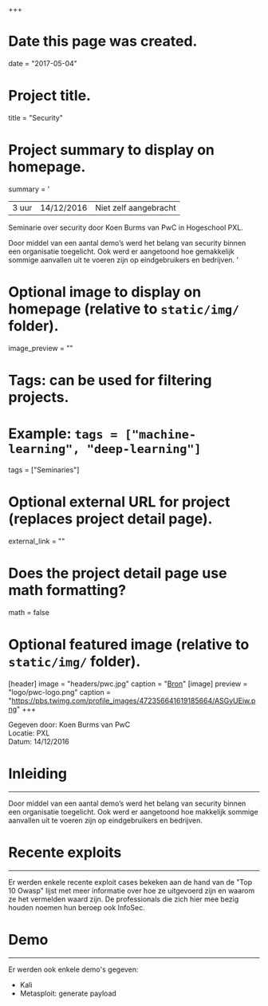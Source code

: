 +++
# Date this page was created.
date = "2017-05-04"

# Project title.
title = "Security"

# Project summary to display on homepage.
summary = '

|            |                    | |
| -----| ----------- | ------------------------------ |
| 3 uur  | 14/12/2016  | Niet zelf aangebracht          |

Seminarie over security door Koen Burms van PwC in Hogeschool PXL.

Door middel van een aantal demo’s werd het belang van security binnen een organisatie toegelicht.
Ook werd er aangetoond hoe gemakkelijk sommige aanvallen uit te voeren zijn op eindgebruikers en bedrijven.
'


# Optional image to display on homepage (relative to `static/img/` folder).
image_preview = ""

# Tags: can be used for filtering projects.
# Example: `tags = ["machine-learning", "deep-learning"]`
tags = ["Seminaries"]

# Optional external URL for project (replaces project detail page).
external_link = ""

# Does the project detail page use math formatting?
math = false

# Optional featured image (relative to `static/img/` folder).
[header]
image = "headers/pwc.jpg"
caption = "[Bron](https://www.onlyengineerjobs.be/sites/default/files/styles/company_profile_cover/public/pwc.jpg?itok=ac5YTeBZ)"
[image]
preview = "logo/pwc-logo.png"
caption = "https://pbs.twimg.com/profile_images/472356641619185664/ASGyUEiw.png"
+++

Gegeven door: Koen Burms van PwC  
Locatie: PXL  
Datum: 14/12/2016  

# **Inleiding**
---

Door middel van een aantal demo’s werd het belang van security binnen een organisatie toegelicht.
Ook werd er aangetoond hoe makkelijk sommige aanvallen uit te voeren zijn op eindgebruikers en bedrijven.

# **Recente exploits**
---
Er werden enkele recente exploit cases bekeken aan de hand van de "Top 10 Owasp" lijst met meer informatie over hoe ze uitgevoerd zijn en waarom ze het vermelden waard zijn. De professionals die zich hier mee bezig houden noemen hun beroep ook InfoSec.

# **Demo**
---
Er werden ook enkele demo's gegeven:

- Kali
- Metasploit: generate payload
